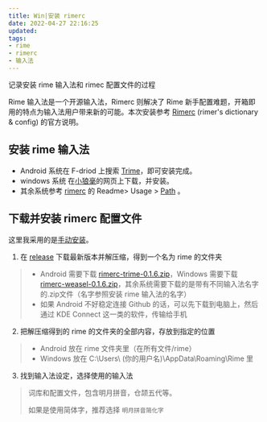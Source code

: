 ```yaml
---
title: Win|安装 rimerc 
date: 2022-04-27 22:16:25
updated:
tags: 
- rime
- rimerc
- 输入法
---
```


记录安装 rime 输入法和 rimec 配置文件的过程

<!--more-->

Rime 输入法是一个开源输入法，Rimerc 则解决了 Rime 新手配置难题，开箱即用的特点为输入法用户带来新的可能。本次安装参考 [Rimerc](https://github.com/Bambooin/rimerc) (rimer's dictionary & config) 的官方说明。

## 安装 rime 输入法

- Android 系统在 F-driod 上搜索 [Trime](https://f-droid.org/packages/com.osfans.trime/)，即可安装完成。
- windows 系统 在[小狼毫](https://rime.im/)的网页上下载，并安装。
- 其余系统参考 [rimerc](https://github.com/Bambooin/rimerc) 的 Readme> Usage > [Path](https://github.com/Bambooin/rimerc#path) 。

## 下载并安装 rimerc 配置文件

这里我采用的是[手动安装](https://github.com/Bambooin/rimerc#manual)。

1. 在 [release](https://github.com/Bambooin/rimerc/releases) 下载最新版本并解压缩，得到一个名为 rime 的文件夹

> - Android 需要下载 [rimerc-trime-0.1.6.zip](https://github.com/Bambooin/rimerc/releases/download/0.1.6/rimerc-trime-0.1.6.zip)，Windows 需要下载 [rimerc-weasel-0.1.6.zip](https://github.com/Bambooin/rimerc/releases/download/0.1.6/rimerc-weasel-0.1.6.zip)，其余系统需要下载的是带有不同输入法名字的.zip文件（名字参照安装 rime 输入法的名字）
> - 如果 Android 不好稳定连接 Github 的话，可以先下载到电脑上，然后通过 KDE Connect 这一类的软件，传输给手机

2. 把解压缩得到的 rime 的文件夹的全部内容，存放到指定的位置

> - Android 放在 rime 文件夹里（在所有文件/rime）
> - Windows 放在 C:\Users\ (你的用户名)\\AppData\Roaming\Rime 里

3. 找到输入法设定，选择使用的输入法

> 词库和配置文件，包含明月拼音，仓颉五代等。
>
> 如果是使用简体字，推荐选择 `明月拼音简化字`
